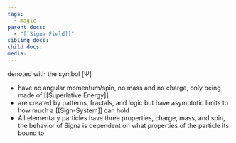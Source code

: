 ```yaml
---
tags:
  - magic
parent docs:
  - "[[Signa Field]]"
sibling docs: 
child docs: 
media:
---
```

denoted with the symbol [Ѱ]
- have no angular momentum/spin, no mass and no charge, only being made of [[Superlative Energy]]
- are created by patterns, fractals, and logic but have asymptotic limits to how much a [[Sign-System]] can hold
- All elementary particles have three properties, charge, mass, and spin, the behavior of Signa is dependent on what properties of the particle its bound to